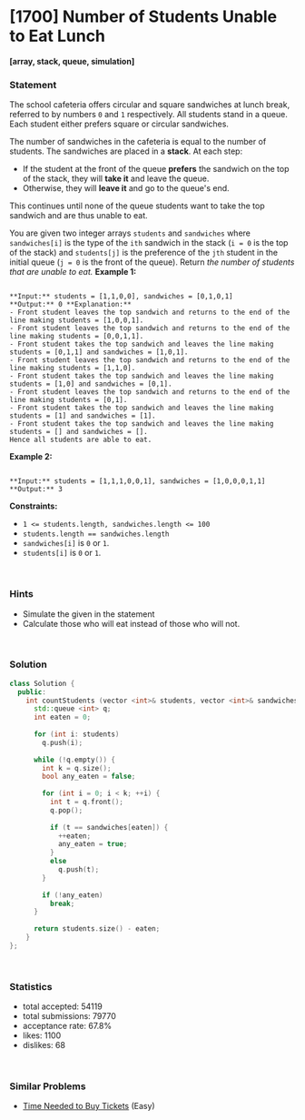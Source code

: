 # [1700] Number of Students Unable to Eat Lunch

**[array, stack, queue, simulation]**

### Statement

The school cafeteria offers circular and square sandwiches at lunch break, referred to by numbers `0` and `1` respectively. All students stand in a queue. Each student either prefers square or circular sandwiches.

The number of sandwiches in the cafeteria is equal to the number of students. The sandwiches are placed in a **stack**. At each step:

* If the student at the front of the queue **prefers** the sandwich on the top of the stack, they will **take it** and leave the queue.
* Otherwise, they will **leave it** and go to the queue's end.



This continues until none of the queue students want to take the top sandwich and are thus unable to eat.

You are given two integer arrays `students` and `sandwiches` where `sandwiches[i]` is the type of the `i​​​​​​th` sandwich in the stack (`i = 0` is the top of the stack) and `students[j]` is the preference of the `j​​​​​​th` student in the initial queue (`j = 0` is the front of the queue). Return *the number of students that are unable to eat.*
**Example 1:**

```

**Input:** students = [1,1,0,0], sandwiches = [0,1,0,1]
**Output:** 0 **Explanation:**
- Front student leaves the top sandwich and returns to the end of the line making students = [1,0,0,1].
- Front student leaves the top sandwich and returns to the end of the line making students = [0,0,1,1].
- Front student takes the top sandwich and leaves the line making students = [0,1,1] and sandwiches = [1,0,1].
- Front student leaves the top sandwich and returns to the end of the line making students = [1,1,0].
- Front student takes the top sandwich and leaves the line making students = [1,0] and sandwiches = [0,1].
- Front student leaves the top sandwich and returns to the end of the line making students = [0,1].
- Front student takes the top sandwich and leaves the line making students = [1] and sandwiches = [1].
- Front student takes the top sandwich and leaves the line making students = [] and sandwiches = [].
Hence all students are able to eat.

```

**Example 2:**

```

**Input:** students = [1,1,1,0,0,1], sandwiches = [1,0,0,0,1,1]
**Output:** 3

```

**Constraints:**
* `1 <= students.length, sandwiches.length <= 100`
* `students.length == sandwiches.length`
* `sandwiches[i]` is `0` or `1`.
* `students[i]` is `0` or `1`.


<br>

### Hints

- Simulate the given in the statement
- Calculate those who will eat instead of those who will not.

<br>

### Solution

```cpp
class Solution {
  public:
    int countStudents (vector <int>& students, vector <int>& sandwiches) {
      std::queue <int> q;
      int eaten = 0;
      
      for (int i: students)
        q.push(i);
      
      while (!q.empty()) {
        int k = q.size();
        bool any_eaten = false;
        
        for (int i = 0; i < k; ++i) {
          int t = q.front();
          q.pop();
          
          if (t == sandwiches[eaten]) {
            ++eaten;
            any_eaten = true;
          }
          else
            q.push(t);
        }
        
        if (!any_eaten)
          break;
      }
      
      return students.size() - eaten;
    }
};
```

<br>

### Statistics

- total accepted: 54119
- total submissions: 79770
- acceptance rate: 67.8%
- likes: 1100
- dislikes: 68

<br>

### Similar Problems

- [Time Needed to Buy Tickets](https://leetcode.com/problems/time-needed-to-buy-tickets) (Easy)
